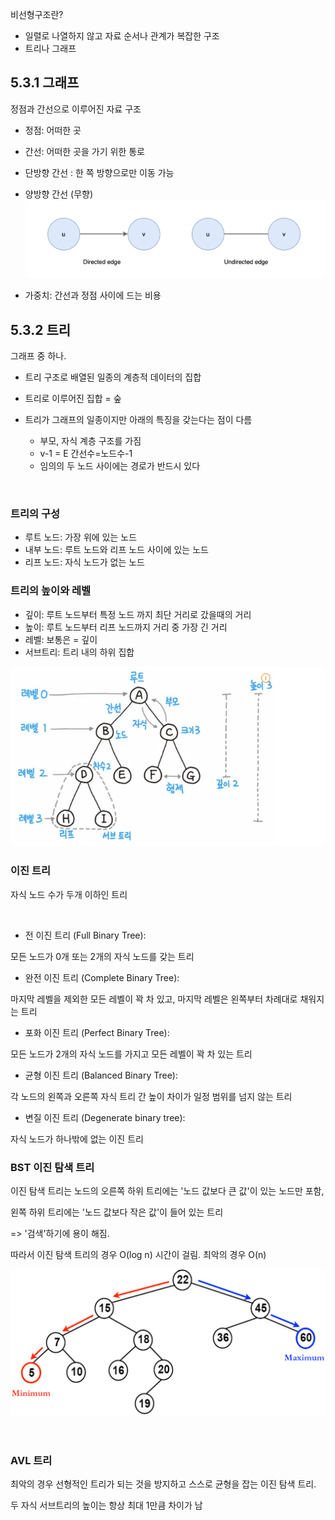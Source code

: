 비선형구조란?
- 일렬로 나열하지 않고 자료 순서나 관계가 복잡한 구조
- 트리나 그래프

## 5.3.1 그래프
 
정점과 간선으로 이루어진 자료 구조

- 정점: 어떠한 곳
- 간선: 어떠한 곳을 가기 위한 통로

- 단방향 간선 : 한 쪽 방향으로만 이동 가능
- 양방향 간선 (무향)
![방향 간선](image-3.png)

- 가중치: 간선과 정점 사이에 드는 비용

## 5.3.2 트리
그래프 중 하나.

- 트리 구조로 배열된 일종의 계층적 데이터의 집합

- 트리로 이루어진 집합 = 숲

- 트리가 그래프의 일종이지만 아래의 특징을 갖는다는 점이 다름
    - 부모, 자식 계층 구조를 가짐
    - v-1 = E  간선수=노드수-1
    - 임의의 두 노드 사이에는 경로가 반드시 있다

<br>

### 트리의 구성

- 루트 노드: 가장 위에 있는 노드
- 내부 노드: 루트 노드와 리프 노드 사이에 있는 노드
- 리프 노드: 자식 노드가 없는 노드 

### 트리의 높이와 레벨

- 깊이: 루트 노드부터 특정 노드 까지 최단 거리로 갔을때의 거리
- 높이: 루트 노드부터 리프 노드까지 거리 중 가장 긴 거리
- 레벨: 보통은 = 깊이
- 서브트리: 트리 내의 하위 집합

![높이레벨](image-4.png)

### 이진 트리
자식 노드 수가 두개 이하인 트리

<br>

- 전 이진 트리 (Full Binary Tree):

모든 노드가 0개 또는 2개의 자식 노드를 갖는 트리


- 완전 이진 트리 (Complete Binary Tree):

마지막 레벨을 제외한 모든 레벨이 꽉 차 있고, 마지막 레벨은 왼쪽부터 차례대로 채워지는 트리

- 포화 이진 트리 (Perfect Binary Tree):

모든 노드가 2개의 자식 노드를 가지고 모든 레벨이 꽉 차 있는 트리

- 균형 이진 트리 (Balanced Binary Tree):

각 노드의 왼쪽과 오른쪽 자식 트리 간 높이 차이가 일정 범위를 넘지 않는 트리

- 변질 이진 트리 (Degenerate binary tree):

자식 노드가 하나밖에 없는 이진 트리


### BST 이진 탐색 트리

이진 탐색 트리는 노드의 오른쪽 하위 트리에는 '노드 값보다 큰 값'이 있는 노드만 포함,

왼쪽 하위 트리에는 '노드 값보다 작은 값'이 들어 있는 트리

=> '검색'하기에 용이 해짐.

따라서 이진 탐색 트리의 경우 O(log n) 시간이 걸림. 최악의 경우 O(n)

![BST](image-5.png)


<br>

### AVL 트리

최악의 경우 선형적인 트리가 되는 것을 방지하고 스스로 균형을 잡는 이진 탐색 트리.

두 자식 서브트리의 높이는 항상 최대 1만큼 차이가 남

